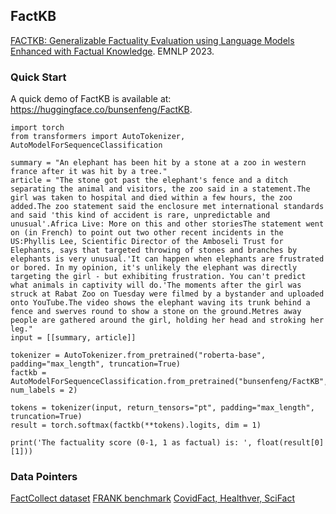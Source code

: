 ## FactKB

[FACTKB: Generalizable Factuality Evaluation using Language Models Enhanced with Factual Knowledge](https://arxiv.org/abs/2305.08281). EMNLP 2023.

### Quick Start

A quick demo of FactKB is available at: https://huggingface.co/bunsenfeng/FactKB.

```
import torch
from transformers import AutoTokenizer, AutoModelForSequenceClassification

summary = "An elephant has been hit by a stone at a zoo in western france after it was hit by a tree."
article = "The stone got past the elephant's fence and a ditch separating the animal and visitors, the zoo said in a statement.The girl was taken to hospital and died within a few hours, the zoo added.The zoo statement said the enclosure met international standards and said 'this kind of accident is rare, unpredictable and unusual'.Africa Live: More on this and other storiesThe statement went on (in French) to point out two other recent incidents in the US:Phyllis Lee, Scientific Director of the Amboseli Trust for Elephants, says that targeted throwing of stones and branches by elephants is very unusual.'It can happen when elephants are frustrated or bored. In my opinion, it's unlikely the elephant was directly targeting the girl - but exhibiting frustration. You can't predict what animals in captivity will do.'The moments after the girl was struck at Rabat Zoo on Tuesday were filmed by a bystander and uploaded onto YouTube.The video shows the elephant waving its trunk behind a fence and swerves round to show a stone on the ground.Metres away people are gathered around the girl, holding her head and stroking her leg."
input = [[summary, article]]

tokenizer = AutoTokenizer.from_pretrained("roberta-base", padding="max_length", truncation=True)
factkb = AutoModelForSequenceClassification.from_pretrained("bunsenfeng/FactKB", num_labels = 2)

tokens = tokenizer(input, return_tensors="pt", padding="max_length", truncation=True)
result = torch.softmax(factkb(**tokens).logits, dim = 1)

print('The factuality score (0-1, 1 as factual) is: ', float(result[0][1]))
```

### Data Pointers
[FactCollect dataset](https://aclanthology.org/2022.naacl-main.236/)
[FRANK benchmark](https://arxiv.org/abs/2104.13346)
[CovidFact, Healthver, SciFact](https://arxiv.org/abs/2112.01640)
